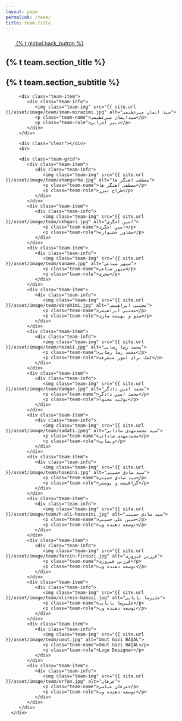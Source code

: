 ```yaml
---
layout: page
permalink: /team/
title: team.title
---
```



<section class="main-content">
   <div class="goback">
      <a href="{{ site.url }}/{{ site.lang }}" class="go-back">
         <svg width="24" height="24" viewBox="0 0 34 34" class="back-icon">
            <path fill="#FFFFFF" d="M17,33.5C7.9,33.5,0.5,26.1,0.5,17C0.5,7.9,7.9,0.5,17,0.5c9.1,0,16.5,7.4,16.5,16.5
               C33.5,26.1,26.1,33.5,17,33.5z M17,1.5C8.5,1.5,1.5,8.5,1.5,17s7,15.5,15.5,15.5s15.5-7,15.5-15.5S25.5,1.5,17,1.5z"></path>
            <path fill-rule="evenodd" clip-rule="evenodd" fill="#FFFFFF" d="M15.8,10c-0.3-0.3-0.8-0.3-1.1,0l-6.3,6.3c-0.3,0.3-0.3,0.8,0,1.1
               l6.3,6.2c0.3,0.3,0.8,0.3,1.1,0s0.3-0.8,0-1.1l-5-5h14.4c0.4,0,0.8-0.3,0.8-0.8S25.7,16,25.2,16H10.8l5-5
               C16.1,10.7,16.1,10.3,15.8,10z"></path>
         </svg>
         <span>
         {% t global.back_button %}
         </span>
      </a>
   </div>

   <div class="page-box-content">
      <div class="page-box-content-padding">
         <h1 class="page-box-content-title">{% t team.section_title %}</h1>
         <h2 class="page-box-content-title">{% t team.section_subtitle %}</h2>

         <div class="team-item">
            <div class="team-info">
               <img class="team-img" src="{{ site.url }}/asset/image/team/iman-mirazimi.jpg" alt="سید ایمان میرعظیمی">
               <p class="team-name">سیدایمان میرعظیمی</p>
               <p class="team-role">دبیر اجرایی</p>
            </div>
         </div>

         <div class="clear"></div>
         <br>

         <div class="team-grid">
            <div class="team-item">
               <div class="team-info">
                  <img class="team-img" src="{{ site.url }}/asset/image/team/ahangarha.jpg" alt="مصطفی اهنگر ها">
                  <p class="team-name">مصطفی اهنگر ها</p>
                  <p class="team-role">طراح تیزر</p>
               </div>
            </div>
            <div class="team-item">
               <div class="team-info">
                  <img class="team-img" src="{{ site.url }}/asset/image/team/okhgari.jpg" alt="امین اخگری">
                  <p class="team-name">امین اخگری</p>
                  <p class="team-role">مشاور جشنواره</p>
               </div>
            </div>
            <div class="team-item">
               <div class="team-info">
                  <img class="team-img" src="{{ site.url }}/asset/image/team/sanaee.jpg" alt="سپهر صناعی">
                  <p class="team-name">سپهر صناعی</p>
                  <p class="team-role">مجری</p>
               </div>
            </div>
            <div class="team-item">
               <div class="team-info">
                  <img class="team-img" src="{{ site.url }}/asset/image/team/ebrahimi.jpg" alt="مجتبی ابراهیمی">
                  <p class="team-name">مجتبی ابراهیمی</p>
                  <p class="team-role">سئو و بهینه سازی</p>
               </div>
            </div>
            <div class="team-item">
               <div class="team-info">
                  <img class="team-img" src="{{ site.url }}/asset/image/team/rezaii.jpg" alt="محمد رضا رضایی">
                  <p class="team-name">محمد رضا رضایی</p>
                  <p class="team-role">کمک برای امور متفرقه</p>
               </div>
            </div>
            <div class="team-item">
               <div class="team-info">
                  <img class="team-img" src="{{ site.url }}/asset/image/team/dadgar.jpg" alt="محمد امین دادگر">
                  <p class="team-name">محمد امین دادگر</p>
                  <p class="team-role">تولید محتوا</p>
               </div>
            </div>
            <div class="team-item">
               <div class="team-info">
                  <img class="team-img" src="{{ site.url }}/asset/image/team/sadati.jpeg" alt="سید محمدمهدی ساداتی">
                  <p class="team-name">محمدمهدی ساداتی</p>
                  <p class="team-role">وبسایت</p>
               </div>
            </div>
            <div class="team-item">
               <div class="team-info">
                  <img class="team-img" src="{{ site.url }}/asset/image/team/hoseini.jpg" alt="سید صادق حسینی">
                  <p class="team-name">سید صادق حسینی</p>
                  <p class="team-role">گرافیست و پوستر</p>
               </div>
            </div>
            <div class="team-item">
               <div class="team-info">
                  <img class="team-img" src="{{ site.url }}/asset/image/team/h-ali-hosseini.jpg" alt="سید صادق حسینی">
                  <p class="team-name">حسین علی حسینی</p>
                  <p class="team-role">توسعه دهنده وب</p>
               </div>
            </div>
            <div class="team-item">
               <div class="team-info">
                  <img class="team-img" src="{{ site.url }}/asset/image/team/farzin-firoozi.jpg" alt="فرزین فیروزی">
                  <p class="team-name">فرزین فیروزی</p>
                  <p class="team-role">توسعه دهنده وب</p>
               </div>
            </div>
            <div class="team-item">
               <div class="team-info">
                  <img class="team-img" src="{{ site.url }}/asset/image/team/alireza-babaii.jpg" alt="علیرضا بابایی">
                  <p class="team-name">علیرضا بابایی</p>
                  <p class="team-role">توسعه دهنده وب</p>
               </div>
            </div>
            <div class="team-item">
               <div class="team-info">
                  <img class="team-img" src="{{ site.url }}/asset/image/team/umut.jpg" alt="Umut Gazi BAŞAL">
                  <p class="team-name">Umut Gazi BAŞAL</p>
                  <p class="team-role">Logo Designer</p>
               </div>
            </div>
            <div class="team-item">
               <div class="team-info">
                  <img class="team-img" src="{{ site.url }}/asset/image/team/erfan.jpg" alt="عرفان">
                  <p class="team-name">عرفان عباسی</p>
                  <p class="team-role">توسعه دهنده وب</p>
               </div>
            </div>
         </div>
      </div>
   </div>
</section>
